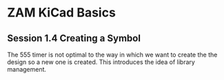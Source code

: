 # ZAM KiCad Basics

## Session 1.4 Creating a Symbol

The 555 timer is not optimal to the way in which we want to create the the design so a new one is created. This introduces the idea of library management.